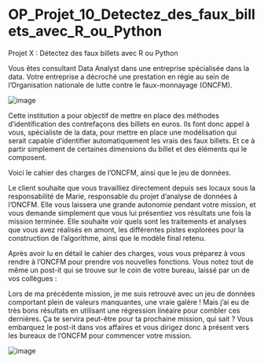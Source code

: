 # OP_Projet_10_Detectez_des_faux_billets_avec_R_ou_Python
Projet X : Détectez des faux billets avec R ou Python


Vous êtes consultant Data Analyst dans une entreprise spécialisée dans la data. Votre entreprise a décroché une prestation en régie au sein de l’Organisation nationale de lutte contre le faux-monnayage (ONCFM).

 
![image](https://github.com/KevinZirData/OP_Projet_10_Detectez_des_faux_billets_avec_R_ou_Python/assets/142809013/6b7274bf-fd30-45b5-86ed-320fb14fad71)


 

Cette institution a pour objectif de mettre en place des méthodes d’identification des contrefaçons des billets en euros. Ils font donc appel à vous, spécialiste de la data, pour mettre en place une modélisation qui serait capable d’identifier automatiquement les vrais des faux billets. Et ce à partir simplement de certaines dimensions du billet et des éléments qui le composent.

Voici le cahier des charges de l’ONCFM, ainsi que le jeu de données.

Le client souhaite que vous travailliez directement depuis ses locaux sous la responsabilité de Marie, responsable du projet d’analyse de données à l’ONCFM. Elle vous laissera une grande autonomie pendant votre mission, et vous demande simplement que vous lui présentiez vos résultats une fois la mission terminée. Elle souhaite voir quels sont les traitements et analyses que vous avez réalisés en amont, les différentes pistes explorées pour la construction de l’algorithme, ainsi que le modèle final retenu.

Après avoir lu en détail le cahier des charges, vous vous préparez à vous rendre à l’ONCFM pour prendre vos nouvelles fonctions. Vous notez tout de même un post-it qui se trouve sur le coin de votre bureau, laissé par un de vos collègues :

Lors de ma précédente mission, je me suis retrouvé avec un jeu de données comportant plein de valeurs manquantes, une vraie galère ! Mais j’ai eu de très bons résultats en utilisant une régression linéaire pour combler ces dernières. Ça te servira peut-être pour ta prochaine mission, qui sait ?
Vous embarquez le post-it dans vos affaires et vous dirigez donc à présent vers les bureaux de l’ONCFM pour commencer votre mission.

![image](https://github.com/KevinZirData/OP_Projet_10_Detectez_des_faux_billets_avec_R_ou_Python/assets/142809013/e2359e8b-798b-4eb2-88af-3b78038261f6)
